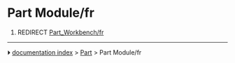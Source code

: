 # Part Module/fr
1.  REDIRECT [Part_Workbench/fr](Part_Workbench/fr.md)



---
⏵ [documentation index](../README.md) > [Part](Part_Workbench.md) > Part Module/fr

